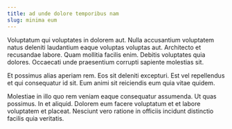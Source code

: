 ```yaml
---
title: ad unde dolore temporibus nam
slug: minima eum
---
```


Voluptatum qui voluptates in dolorem aut. Nulla accusantium voluptatem natus deleniti laudantium eaque voluptas voluptas aut. Architecto et recusandae labore. Quam mollitia facilis enim. Debitis voluptates quia dolores. Occaecati unde praesentium corrupti sapiente molestias sit.

Et possimus alias aperiam rem. Eos sit deleniti excepturi. Est vel repellendus et qui consequatur id sit. Eum animi sit reiciendis eum quia vitae quidem.

Molestiae in illo quo rem veniam eaque consequatur assumenda. Ut quas possimus. In et aliquid. Dolorem eum facere voluptatum et et labore voluptatem et placeat. Nesciunt vero ratione in officiis incidunt distinctio facilis quia veritatis.
